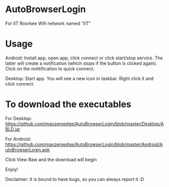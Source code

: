 # AutoBrowserLogin
For IIT Roorkee Wifi network named "IIT"

# Usage
Android:
Install app, open app, click connect or click start/stop service. The latter will create a notification (which stops if the button is clicked again). Click on the notitification to quick connect.

Desktop:
Start app. You will see a new icon in taskbar. Right click it and click connect.

# To download the executables
For Desktop: https://github.com/maxzeroedge/AutoBrowserLogin/blob/master/Desktop/ABLD.jar

For Android: https://github.com/maxzeroedge/AutoBrowserLogin/blob/master/Android/AutoBrowserLogin.apk

Click View Raw and the download will begin



Enjoy!

Disclaimer: It is bound to have bugs, so you can always report it :D
